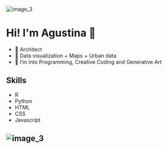 ![image_3](https://user-images.githubusercontent.com/75874629/115093475-d5b9df00-9ef0-11eb-8dc1-7ef526899aaf.jpg)
# Hi! I'm Agustina 👋


- :sunflower: Architect
- :purple_heart: Data visualization + Maps + Urban data
- 🌱 I’m into Programming, Creative Coding and Generative Art




## Skills
- R
- Python
- HTML
- CSS
- Javascript
 
 
![image_3](https://user-images.githubusercontent.com/75874629/115093475-d5b9df00-9ef0-11eb-8dc1-7ef526899aaf.jpg)
- 

